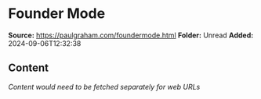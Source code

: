 # Founder Mode

**Source:** https://paulgraham.com/foundermode.html
**Folder:** Unread
**Added:** 2024-09-06T12:32:38




## Content
*Content would need to be fetched separately for web URLs*
